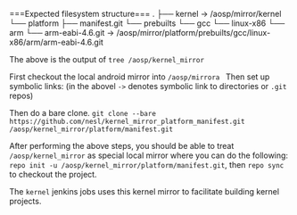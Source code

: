 
===Expected filesystem structure===
	.
	├── kernel -> /aosp/mirror/kernel
	└── platform
	    ├── manifest.git
	    └── prebuilts
		└── gcc
		    └── linux-x86
			└── arm
			    └── arm-eabi-4.6.git -> /aosp/mirror/platform/prebuilts/gcc/linux-x86/arm/arm-eabi-4.6.git

The above is the output of `tree /aosp/kernel_mirror` 

First checkout the local android mirror into `/aosp/mirrora
`
Then set up symbolic links: (in the abovel `->` denotes symbolic link to directories or `.git` repos)

Then do a bare clone.
`git clone --bare https://github.com/nesl/kernel_mirror_platform_manifest.git /aosp/kernel_mirror/platform/manifest.git`


After performing the above steps, you should be able to treat `/aosp/kernel_mirror` as special local mirror where
you can do the following: `repo init -u /aosp/kernel_mirror/platform/manifest.git`, then `repo sync` to checkout
the project.

The `kernel` jenkins jobs uses this kernel mirror to facilitate building kernel projects.
